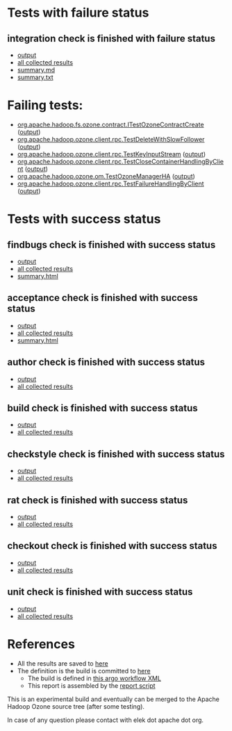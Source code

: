 # Tests with failure status

## integration check is finished with failure status

   * [output](https://raw.githubusercontent.com/elek/ozone-ci-q4/master/pr/pr-hdds-2240-jdhd7/integration/output.log)
   * [all collected results](https://github.com/elek/ozone-ci-q4/tree/master/pr/pr-hdds-2240-jdhd7/integration)
   * [summary.md](https://github.com/elek/ozone-ci-q4/tree/master/pr/pr-hdds-2240-jdhd7/integration/summary.md)
   * [summary.txt](https://github.com/elek/ozone-ci-q4/tree/master/pr/pr-hdds-2240-jdhd7/integration/summary.txt)

# Failing tests: 

 * [org.apache.hadoop.fs.ozone.contract.ITestOzoneContractCreate](hadoop-ozone/ozonefs/org.apache.hadoop.fs.ozone.contract.ITestOzoneContractCreate.txt) ([output](hadoop-ozone/ozonefs/org.apache.hadoop.fs.ozone.contract.ITestOzoneContractCreate-output.txt))
 * [org.apache.hadoop.ozone.client.rpc.TestDeleteWithSlowFollower](hadoop-ozone/integration-test/org.apache.hadoop.ozone.client.rpc.TestDeleteWithSlowFollower.txt) ([output](hadoop-ozone/integration-test/org.apache.hadoop.ozone.client.rpc.TestDeleteWithSlowFollower-output.txt))
 * [org.apache.hadoop.ozone.client.rpc.TestKeyInputStream](hadoop-ozone/integration-test/org.apache.hadoop.ozone.client.rpc.TestKeyInputStream.txt) ([output](hadoop-ozone/integration-test/org.apache.hadoop.ozone.client.rpc.TestKeyInputStream-output.txt))
 * [org.apache.hadoop.ozone.client.rpc.TestCloseContainerHandlingByClient](hadoop-ozone/integration-test/org.apache.hadoop.ozone.client.rpc.TestCloseContainerHandlingByClient.txt) ([output](hadoop-ozone/integration-test/org.apache.hadoop.ozone.client.rpc.TestCloseContainerHandlingByClient-output.txt))
 * [org.apache.hadoop.ozone.om.TestOzoneManagerHA](hadoop-ozone/integration-test/org.apache.hadoop.ozone.om.TestOzoneManagerHA.txt) ([output](hadoop-ozone/integration-test/org.apache.hadoop.ozone.om.TestOzoneManagerHA-output.txt))
 * [org.apache.hadoop.ozone.client.rpc.TestFailureHandlingByClient](hadoop-ozone/integration-test/org.apache.hadoop.ozone.client.rpc.TestFailureHandlingByClient.txt) ([output](hadoop-ozone/integration-test/org.apache.hadoop.ozone.client.rpc.TestFailureHandlingByClient-output.txt))


# Tests with success status

## findbugs check is finished with success status

   * [output](https://raw.githubusercontent.com/elek/ozone-ci-q4/master/pr/pr-hdds-2240-jdhd7/findbugs/output.log)
   * [all collected results](https://github.com/elek/ozone-ci-q4/tree/master/pr/pr-hdds-2240-jdhd7/findbugs)
   * [summary.html](https://elek.github.io/ozone-ci-q4/pr/pr-hdds-2240-jdhd7/findbugs/summary.html)


## acceptance check is finished with success status

   * [output](https://raw.githubusercontent.com/elek/ozone-ci-q4/master/pr/pr-hdds-2240-jdhd7/acceptance/output.log)
   * [all collected results](https://github.com/elek/ozone-ci-q4/tree/master/pr/pr-hdds-2240-jdhd7/acceptance)
   * [summary.html](https://elek.github.io/ozone-ci-q4/pr/pr-hdds-2240-jdhd7/acceptance/summary.html)


## author check is finished with success status

   * [output](https://raw.githubusercontent.com/elek/ozone-ci-q4/master/pr/pr-hdds-2240-jdhd7/author/output.log)
   * [all collected results](https://github.com/elek/ozone-ci-q4/tree/master/pr/pr-hdds-2240-jdhd7/author)


## build check is finished with success status

   * [output](https://raw.githubusercontent.com/elek/ozone-ci-q4/master/pr/pr-hdds-2240-jdhd7/build/output.log)
   * [all collected results](https://github.com/elek/ozone-ci-q4/tree/master/pr/pr-hdds-2240-jdhd7/build)


## checkstyle check is finished with success status

   * [output](https://raw.githubusercontent.com/elek/ozone-ci-q4/master/pr/pr-hdds-2240-jdhd7/checkstyle/output.log)
   * [all collected results](https://github.com/elek/ozone-ci-q4/tree/master/pr/pr-hdds-2240-jdhd7/checkstyle)


## rat check is finished with success status

   * [output](https://raw.githubusercontent.com/elek/ozone-ci-q4/master/pr/pr-hdds-2240-jdhd7/rat/output.log)
   * [all collected results](https://github.com/elek/ozone-ci-q4/tree/master/pr/pr-hdds-2240-jdhd7/rat)


## checkout check is finished with success status

   * [output](https://raw.githubusercontent.com/elek/ozone-ci-q4/master/pr/pr-hdds-2240-jdhd7/checkout/output.log)
   * [all collected results](https://github.com/elek/ozone-ci-q4/tree/master/pr/pr-hdds-2240-jdhd7/checkout)


## unit check is finished with success status

   * [output](https://raw.githubusercontent.com/elek/ozone-ci-q4/master/pr/pr-hdds-2240-jdhd7/unit/output.log)
   * [all collected results](https://github.com/elek/ozone-ci-q4/tree/master/pr/pr-hdds-2240-jdhd7/unit)




# References

 * All the results are saved to [here](https://github.com/elek/ozone-ci-q4/tree/master/pr/pr-hdds-2240-jdhd7/)
 * The definition is the build is committed to [here](https://github.com/elek/argo-ozone)
    * The build is defined in [this argo workflow XML](https://github.com/elek/argo-ozone/blob/master/ozone-build.yaml)
    * This report is assembled by the [report script](https://github.com/elek/argo-ozone/blob/master/scripts/report.sh)

This is an experimental build and eventually can be merged to the Apache Hadoop Ozone source tree (after some testing).

In case of any question please contact with elek dot apache dot org.
